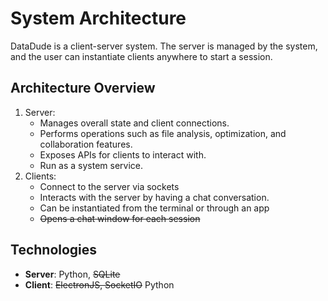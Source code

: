 # System Architecture

DataDude is a client-server system. The server is managed by the system, and the user can instantiate clients anywhere to start a session.

## Architecture Overview

1.	Server:
    - Manages overall state and client connections.
    - Performs operations such as file analysis, optimization, and collaboration features.
    - Exposes APIs for clients to interact with.
    - Run as a system service.
2.	Clients:
    - Connect to the server via sockets
    - Interacts with the server by having a chat conversation.
    - Can be instantiated from the terminal or through an app
    - ~~Opens a chat window for each session~~

## Technologies

- **Server**: Python, ~~SQLite~~
- **Client**: ~~ElectronJS, SocketIO~~ Python